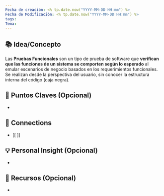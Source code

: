 ```yaml
---
Fecha de creación: <% tp.date.now("YYYY-MM-DD HH:mm") %>
Fecha de Modificación: <% tp.date.now("YYYY-MM-DD HH:mm") %>
tags: 
Tema:
---
```



## 📚 Idea/Concepto 

Las **Pruebas Funcionales** son un tipo de prueba de software que **verifican que las funciones de un sistema se comporten según lo esperado** al emular escenarios de negocio basados en los requerimientos funcionales. Se realizan desde la perspectiva del usuario, sin conocer la estructura interna del código (caja negra).
## 📌 Puntos Claves (Opcional)
- 

## 🔗 Connections
- [[ ]]

## 💡 Personal Insight (Opcional)
- 
## 🧾 Recursos (Opcional)
- 